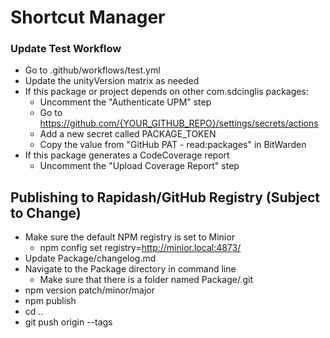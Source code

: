# Shortcut Manager

### Update Test Workflow
- Go to .github/workflows/test.yml
- Update the unityVersion matrix as needed
- If this package or project depends on other com.sdcinglis packages:
  - Uncomment the "Authenticate UPM" step
  - Go to https://github.com/{YOUR_GITHUB_REPO}/settings/secrets/actions
  - Add a new secret called PACKAGE_TOKEN
  - Copy the value from "GitHub PAT - read:packages" in BitWarden
- If this package generates a CodeCoverage report
  - Uncomment the "Upload Coverage Report" step

## Publishing to Rapidash/GitHub Registry (Subject to Change)
- Make sure the default NPM registry is set to Minior
  - npm config set registry=http://minior.local:4873/
- Update Package/changelog.md
- Navigate to the Package directory in command line
  - Make sure that there is a folder named Package/.git
- npm version patch/minor/major
- npm publish
- cd ..
- git push origin --tags
